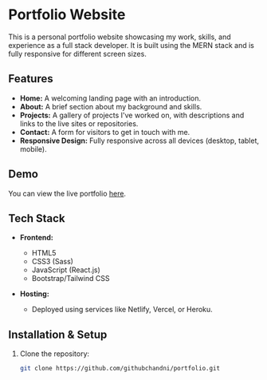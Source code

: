 # Portfolio Website

This is a personal portfolio website showcasing my work, skills, and experience as a full stack developer. It is built using the MERN stack and is fully responsive for different screen sizes.

## Features

- **Home:** A welcoming landing page with an introduction.
- **About:** A brief section about my background and skills.
- **Projects:** A gallery of projects I've worked on, with descriptions and links to the live sites or repositories.
- **Contact:** A form for visitors to get in touch with me.
- **Responsive Design:** Fully responsive across all devices (desktop, tablet, mobile).

## Demo

You can view the live portfolio [here](link).

## Tech Stack

- **Frontend:**
  - HTML5
  - CSS3 (Sass)
  - JavaScript (React.js)
  - Bootstrap/Tailwind CSS


- **Hosting:**
  - Deployed using services like Netlify, Vercel, or Heroku.

## Installation & Setup

1. Clone the repository:
   ```bash
   git clone https://github.com/githubchandni/portfolio.git
